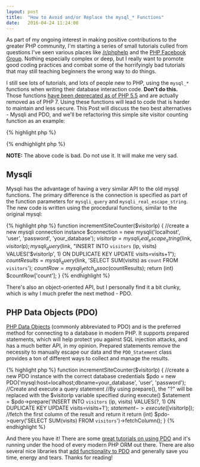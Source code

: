 ```yaml
---
layout: post
title:  "How to Avoid and/or Replace the mysql_* Functions"
date:   2016-04-24 11:24:00
---
```

As part of my ongoing interest in making positive contributions to the
greater PHP community, I'm starting a series of small tutorials culled
from questions I've seen various places like [/r/phphelp](http://reddit.com/r/phphelp)
and the [PHP Facebook Group](https://www.facebook.com/groups/2204685680).
Nothing especially complex or deep, but I really want to promote good
coding practices and combat some of the horrifyingly bad tutorials that
may still teaching beginners the wrong way to do things.

I still see lots of tutorials, and lots of people new to PHP, using 
the `mysql_*` functions when writing their database interaction code.
**Don\'t do this.** Those functions [have been deprecated
as of PHP 5.5](http://php.net/manual/en/mysqlinfo.api.choosing.php) and
are actually removed as of PHP 7. Using these functions will lead to
code that is harder to maintain and less secure. This Post will discuss
the two best alternatives - Mysqli and PDO, and we'll be refactoring this
simple site visitor counting function as an example:

{% highlight php %}
<?php
/**
 * @param string $visitorIp The IP address of the visitor to be counted
 * @return integer The total number of visitors
 **/
function incrementSiteCounter($visitorIp)
{
    mysql_connect('localhost', 'user', 'password');
    mysql_select_db('your_database');
    $visitorIp = mysql_real_escape_string($visitorIp);
    mysql_query("INSERT INTO `visitors` (ip, visits) VALUES('$visitorIp', 1) ON DUPLICATE KEY UPDATE visits=visits+1");
    $countResults = mysql_query('SELECT SUM(visits) as count FROM `visitors`');_
    $countRow = mysql_fetch_assoc($countResults);
    return (int) $countRow['counts'];
}
?>
{% endhighlight php %}

**NOTE:** The above code is bad. Do not use it. It will make me very sad.

## Mysqli

Mysqli has the advantage of having a very similar API to the old mysql
functions. The primary difference is the connection is specified as part
of the function parameters for `mysqli_query` and `mysqli_real_escape_string`.
The new code is written using the procedural functions, similar to the
original mysql:

{% highlight php %}
function incrementSiteCounter($visitorIp)
{
    //create a new mysqli connection instance
    $connection = new mysqli('localhost', 'user', 'password', 'your_database');
    $visitorIp = mysqli_real_escape_string($link, $visitorIp);
    mysqli_query($link, "INSERT INTO `visitors` (ip, visits) VALUES('$visitorIp', 1) ON DUPLICATE KEY UPDATE visits=visits+1");
    $countResults = mysqli_query($link, 'SELECT SUM(visits) as `count` FROM `visitors`');
    $countRow = mysqli_fetch_assoc($countResults);
    return (int) $countRow['count'];
}
{% endhighlight %}

There's also an object-oriented API, but I personally find it a bit clunky,
which is why I much prefer the next method - PDO.

## PHP Data Objects (PDO)

[PHP Data Objects](http://php.net/manual/en/book.pdo.php) (commonly
abbreviated to PDO) and is the preferred method for connecting to a
database in modern PHP. It supports prepared statements, which will help
protect you against SQL injection attacks, and has a much better API,
in my opinion. Prepared statements remove the necessity to manually escape
our data and the `PDO_Statement` class provides a ton of different ways
to collect and manage the results.

{% highlight php %}
function incrementSiteCounter($visitorIp)
{
    //create a new PDO instance with the correct database credentials
    $pdo = new PDO('mysql:host=localhost;dbname=your_database', 'user', 'password');
    //Create and execute a query statement
    //By using prepare(), the "?" will be replaced with the $visitorIp variable specified during execute()
    $statement = $pdo->prepare('INSERT INTO `visitors` (ip, visits) VALUES(?, 1) ON DUPLICATE KEY UPDATE visits=visits+1');
    $statement->execute([$visitorIp]);
    //fetch the first column of the result and return it
    return (int) $pdo->query('SELECT SUM(visits) FROM `visitors`')->fetchColumn();
}
{% endhighlight %}

And there you have it! There are some [great tutorials on using PDO](https://phpdelusions.net/pdo)
and it's running under the hood of every modern PHP ORM out there. There
are also several nice libraries that [add functionality to PDO](https://github.com/auraphp/Aura.Sql) 
and generally save you time, energy and tears. Thanks for reading!